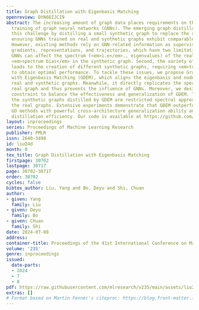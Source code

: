 ```yaml
---
title: Graph Distillation with Eigenbasis Matching
openreview: DYN66IJCI9
abstract: The increasing amount of graph data places requirements on the efficient
  training of graph neural networks (GNNs). The emerging graph distillation (GD) tackles
  this challenge by distilling a small synthetic graph to replace the real large graph,
  ensuring GNNs trained on real and synthetic graphs exhibit comparable performance.
  However, existing methods rely on GNN-related information as supervision, including
  gradients, representations, and trajectories, which have two limitations. First,
  GNNs can affect the spectrum (<em>i.e</em>., eigenvalues) of the real graph, causing
  <em>spectrum bias</em> in the synthetic graph. Second, the variety of GNN architectures
  leads to the creation of different synthetic graphs, requiring <em>traversal</em>
  to obtain optimal performance. To tackle these issues, we propose Graph Distillation
  with Eigenbasis Matching (GDEM), which aligns the eigenbasis and node features of
  real and synthetic graphs. Meanwhile, it directly replicates the spectrum of the
  real graph and thus prevents the influence of GNNs. Moreover, we design a discrimination
  constraint to balance the effectiveness and generalization of GDEM. Theoretically,
  the synthetic graphs distilled by GDEM are restricted spectral approximations of
  the real graphs. Extensive experiments demonstrate that GDEM outperforms state-of-the-art
  GD methods with powerful cross-architecture generalization ability and significant
  distillation efficiency. Our code is available at https://github.com/liuyang-tian/GDEM.
layout: inproceedings
series: Proceedings of Machine Learning Research
publisher: PMLR
issn: 2640-3498
id: liu24d
month: 0
tex_title: Graph Distillation with Eigenbasis Matching
firstpage: 30702
lastpage: 30717
page: 30702-30717
order: 30702
cycles: false
bibtex_author: Liu, Yang and Bo, Deyu and Shi, Chuan
author:
- given: Yang
  family: Liu
- given: Deyu
  family: Bo
- given: Chuan
  family: Shi
date: 2024-07-08
address:
container-title: Proceedings of the 41st International Conference on Machine Learning
volume: '235'
genre: inproceedings
issued:
  date-parts:
  - 2024
  - 7
  - 8
pdf: https://raw.githubusercontent.com/mlresearch/v235/main/assets/liu24d/liu24d.pdf
extras: []
# Format based on Martin Fenner's citeproc: https://blog.front-matter.io/posts/citeproc-yaml-for-bibliographies/
---
```

